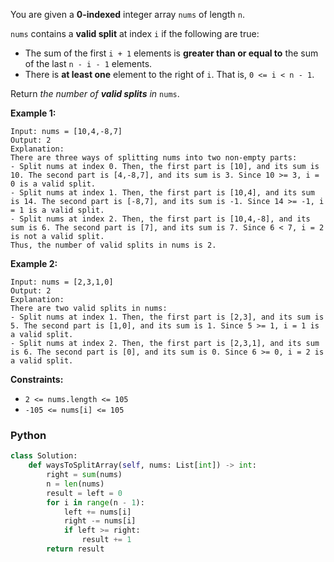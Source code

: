You are given a  **0-indexed**  integer array  `nums`  of length  `n`.

`nums`  contains a  **valid split**  at index  `i`  if the following are true:

- The sum of the first  `i + 1`  elements is  **greater than or equal to**  the sum of the last  `n - i - 1`  elements.
- There is  **at least one**  element to the right of  `i`. That is,  `0 <= i < n - 1`.

Return  _the number of  **valid splits**  in_  `nums`.

**Example 1:**

```
Input: nums = [10,4,-8,7]
Output: 2
Explanation: 
There are three ways of splitting nums into two non-empty parts:
- Split nums at index 0. Then, the first part is [10], and its sum is 10. The second part is [4,-8,7], and its sum is 3. Since 10 >= 3, i = 0 is a valid split.
- Split nums at index 1. Then, the first part is [10,4], and its sum is 14. The second part is [-8,7], and its sum is -1. Since 14 >= -1, i = 1 is a valid split.
- Split nums at index 2. Then, the first part is [10,4,-8], and its sum is 6. The second part is [7], and its sum is 7. Since 6 < 7, i = 2 is not a valid split.
Thus, the number of valid splits in nums is 2.
```

**Example 2:**

```
Input: nums = [2,3,1,0]
Output: 2
Explanation: 
There are two valid splits in nums:
- Split nums at index 1. Then, the first part is [2,3], and its sum is 5. The second part is [1,0], and its sum is 1. Since 5 >= 1, i = 1 is a valid split. 
- Split nums at index 2. Then, the first part is [2,3,1], and its sum is 6. The second part is [0], and its sum is 0. Since 6 >= 0, i = 2 is a valid split.
```

**Constraints:**

- `2 <= nums.length <= 105`
- `-105 <= nums[i] <= 105`

### Python

```py
class Solution:
    def waysToSplitArray(self, nums: List[int]) -> int:
        right = sum(nums)
        n = len(nums)
        result = left = 0
        for i in range(n - 1):
            left += nums[i]
            right -= nums[i]
            if left >= right:
                result += 1
        return result
```